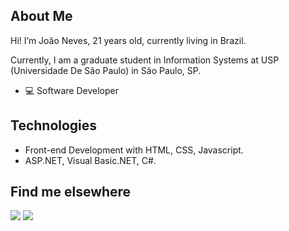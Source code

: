 ## About Me

Hi! I’m João Neves, 21 years old, currently living in Brazil.

Currently, I am a graduate student in Information Systems at USP (Universidade De São Paulo) in São Paulo, SP.
- 💻 Software Developer 


## Technologies

- Front-end Development with HTML, CSS, Javascript.
- ASP.NET, Visual Basic.NET, C#.

## Find me elsewhere

  <a href = "mailto:joaopedro.n@outlook.com.br" target="_blank"><img src="https://img.shields.io/badge/Microsoft_Outlook-0078D4?style=for-the-badge&logo=microsoft-outlook&logoColor=white" target="_blank"></a>
  <a href="https://www.linkedin.com/in/jo%C3%A3o-neves-42342a199/" target="_blank"><img src="https://img.shields.io/badge/-LinkedIn-%230077B5?style=for-the-badge&logo=linkedin&logoColor=white" target="_blank"></a> 

